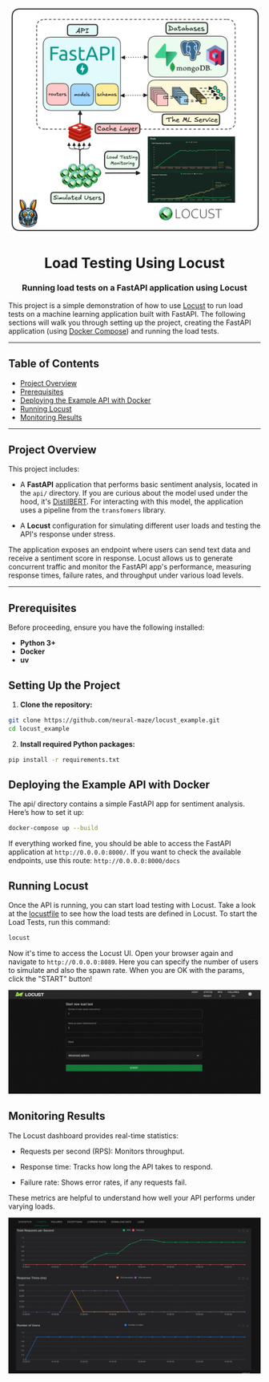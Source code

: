 <p align="center">
    <img alt="logo" src="img/diagram.png" width=600 />
    <h1 align="center">Load Testing Using Locust</h1>
    <h3 align="center">Running load tests on a FastAPI application using Locust</h3>
</p>

This project is a simple demonstration of how to use [Locust](https://locust.io/) to run load tests on a machine learning application built with FastAPI. 
The following sections will walk you through setting up the project, creating the FastAPI application (using [Docker Compose](https://docs.docker.com/compose/)) and running the load tests.

---

## Table of Contents
- [Project Overview](#project-overview)
- [Prerequisites](#prerequisites)
- [Deploying the Example API with Docker](#deploying-the-example-api-with-docker)
- [Running Locust](#running-locust)
- [Monitoring Results](#monitoring-results)

---

## Project Overview

This project includes:

- A **FastAPI** application that performs basic sentiment analysis, located in the `api/` directory. If you are curious about the model used under the hood, it's [DistilBERT](https://huggingface.co/docs/transformers/en/model_doc/distilbert). For interacting with this model, the application uses a pipeline from the `transfomers` library.

- A **Locust** configuration for simulating different user loads and testing the API's response under stress.

The application exposes an endpoint where users can send text data and receive a sentiment score in response. Locust allows us to generate concurrent traffic and monitor the FastAPI app's performance, measuring response times, failure rates, and throughput under various load levels.

---

## Prerequisites

Before proceeding, ensure you have the following installed:
- **Python 3+**
- **Docker** 
- **uv** 


## Setting Up the Project

1. **Clone the repository:**

```bash
git clone https://github.com/neural-maze/locust_example.git
cd locust_example
```

2. **Install required Python packages:**

```bash
pip install -r requirements.txt
```

## Deploying the Example API with Docker

The api/ directory contains a simple FastAPI app for sentiment analysis. Here’s how to set it up:

```bash
docker-compose up --build
```

If everything worked fine, you should be able to access the FastAPI application at `http://0.0.0.0:8000/`. If you want to check the available endpoints, use this route: `http://0.0.0.0:8000/docs`

## Running Locust

Once the API is running, you can start load testing with Locust. Take a look
at the [locustfile](locustfile.py) to see how the load tests are defined in Locust. To start the Load Tests, run this command:

```bash
locust
```

Now it's time to access the Locust UI. Open your browser again and navigate to `http://0.0.0.0:8089`. Here you can specify the number of users to simulate and also the spawn rate. When you are OK with the params, click the "START" button! 

![alt text](img/locust_home.png)

## Monitoring Results

The Locust dashboard provides real-time statistics:

- Requests per second (RPS): Monitors throughput.

- Response time: Tracks how long the API takes to respond.

- Failure rate: Shows error rates, if any requests fail.

These metrics are helpful to understand how well your API performs under varying loads.

![alt text](img/locust_graph.png)
